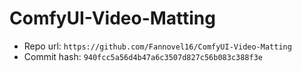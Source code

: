 # ComfyUI-Video-Matting
- Repo url: `https://github.com/Fannovel16/ComfyUI-Video-Matting`
- Commit hash: `940fcc5a56d4b47a6c3507d827c56b083c388f3e`